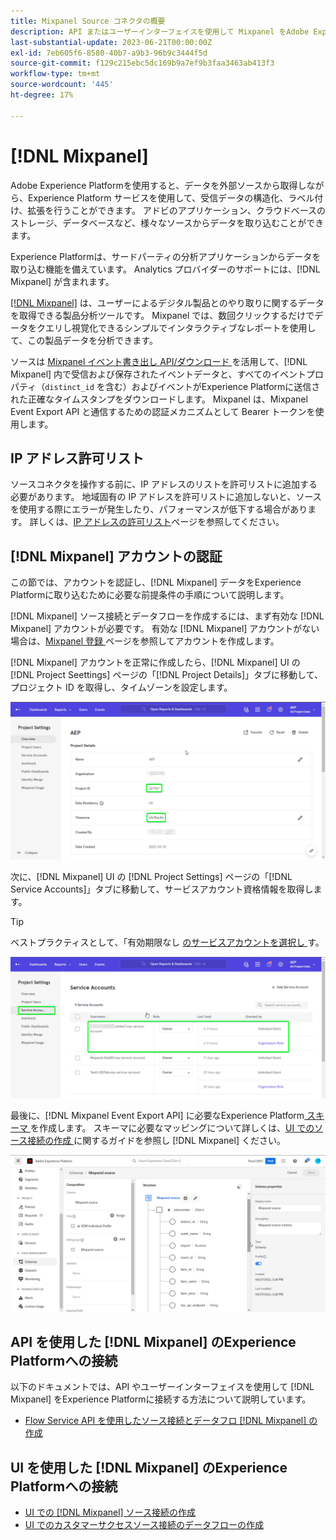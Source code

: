 ```yaml
---
title: Mixpanel Source コネクタの概要
description: API またはユーザーインターフェイスを使用して Mixpanel をAdobe Experience Platformに接続する方法について説明します。
last-substantial-update: 2023-06-21T00:00:00Z
exl-id: 7eb605f6-8580-40b7-a9b3-96b9c3444f5d
source-git-commit: f129c215ebc5dc169b9a7ef9b3faa3463ab413f3
workflow-type: tm+mt
source-wordcount: '445'
ht-degree: 17%

---
```


# [!DNL Mixpanel]

Adobe Experience Platformを使用すると、データを外部ソースから取得しながら、Experience Platform サービスを使用して、受信データの構造化、ラベル付け、拡張を行うことができます。 アドビのアプリケーション、クラウドベースのストレージ、データベースなど、様々なソースからデータを取り込むことができます。

Experience Platformは、サードパーティの分析アプリケーションからデータを取り込む機能を備えています。 Analytics プロバイダーのサポートには、[!DNL Mixpanel] が含まれます。

[[!DNL Mixpanel]](https://www.mixpanel.com) は、ユーザーによるデジタル製品とのやり取りに関するデータを取得できる製品分析ツールです。 Mixpanel では、数回クリックするだけでデータをクエリし視覚化できるシンプルでインタラクティブなレポートを使用して、この製品データを分析できます。

ソースは [Mixpanel イベント書き出し API/ダウンロード ](https://developer.mixpanel.com/reference/raw-event-export) を活用して、[!DNL Mixpanel] 内で受信および保存されたイベントデータと、すべてのイベントプロパティ（`distinct_id` を含む）およびイベントがExperience Platformに送信された正確なタイムスタンプをダウンロードします。 Mixpanel は、Mixpanel Event Export API と通信するための認証メカニズムとして Bearer トークンを使用します。

## IP アドレス許可リスト

ソースコネクタを操作する前に、IP アドレスのリストを許可リストに追加する必要があります。 地域固有の IP アドレスを許可リストに追加しないと、ソースを使用する際にエラーが発生したり、パフォーマンスが低下する場合があります。 詳しくは、[IP アドレスの許可リスト](../../ip-address-allow-list.md)ページを参照してください。

## [!DNL Mixpanel] アカウントの認証

この節では、アカウントを認証し、[!DNL Mixpanel] データをExperience Platformに取り込むために必要な前提条件の手順について説明します。

[!DNL Mixpanel] ソース接続とデータフローを作成するには、まず有効な [!DNL Mixpanel] アカウントが必要です。 有効な [!DNL Mixpanel] アカウントがない場合は、[Mixpanel 登録 ](https://mixpanel.com/register/) ページを参照してアカウントを作成します。

[!DNL Mixpanel] アカウントを正常に作成したら、[!DNL Mixpanel] UI の [!DNL Project Seettings] ページの「[!DNL Project Details]」タブに移動して、プロジェクト ID を取得し、タイムゾーンを設定します。

![mixpanel-project-settings](../../images/tutorials/create/mixpanel-export-events/mixpanel-project-settings.png)

次に、[!DNL Mixpanel] UI の [!DNL Project Settings] ページの「[!DNL Service Accounts]」タブに移動して、サービスアカウント資格情報を取得します。

>[!TIP]
>
>ベストプラクティスとして、「有効期限なし [ のサービスアカウントを選択し ](https://developer.mixpanel.com/reference/service-accounts#service-account-expiration) す。

![Mixpanel サービスアカウント ](../../images/tutorials/create/mixpanel-export-events/mixpanel-service-account.png)

最後に、[!DNL Mixpanel Event Export API] に必要なExperience Platform[ スキーマ ](../../../xdm/schema/composition.md) を作成します。 スキーマに必要なマッピングについて詳しくは、[UI でのソース接続の作成 ](../../tutorials/ui/create/analytics/mixpanel.md#additional-resources) に関するガイドを参照し  [!DNL Mixpanel]  ください。

![ スキーマを作成 ](../../images/tutorials/create/mixpanel-export-events/schema.png)

## API を使用した [!DNL Mixpanel] のExperience Platformへの接続

以下のドキュメントでは、API やユーザーインターフェイスを使用して [!DNL Mixpanel] をExperience Platformに接続する方法について説明しています。

* [Flow Service API を使用したソース接続とデータフロ  [!DNL Mixpanel]  の作成](../../tutorials/api/create/analytics/mixpanel.md)

## UI を使用した [!DNL Mixpanel] のExperience Platformへの接続

* [UI での  [!DNL Mixpanel]  ソース接続の作成](../../tutorials/ui/create/analytics/mixpanel.md)
* [UI でのカスタマーサクセスソース接続のデータフローの作成](../../tutorials/ui/dataflow/analytics.md)
